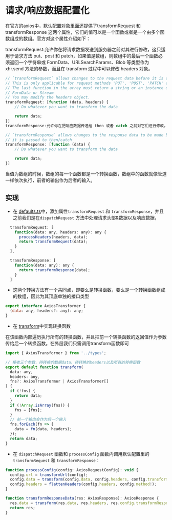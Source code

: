# 请求/响应数据配置化

在官方的axios中，默认配置对象里面还提供了transformRequest 和 transformResponse 这两个属性，它们的值可以是一个函数或者是一个由多个函数组成的数组。官方对这个属性介绍如下：

transformRequest:允许你在将请求数据发送到服务器之前对其进行修改，这只适用于请求方法 put、post 和 patch，如果值是数组，则数组中的最后一个函数必须返回一个字符串或 FormData、URLSearchParams、Blob 等类型作为 xhr.send 方法的参数，而且在 transform 过程中可以修改 headers 对象。

```javascript
// `transformRequest` allows changes to the request data before it is sent to the server
// This is only applicable for request methods 'PUT', 'POST', 'PATCH' and 'DELETE'
// The last function in the array must return a string or an instance of Buffer, ArrayBuffer,
// FormData or Stream
// You may modify the headers object.
transformRequest: [function (data, headers) {
    // Do whatever you want to transform the data

    return data;
}]
transformResponse:允许你在把响应数据传递给 then 或者 catch 之前对它们进行修改。

// `transformResponse` allows changes to the response data to be made before
// it is passed to then/catch
transformResponse: [function (data) {
    // Do whatever you want to transform the data

    return data;
}]
```

当值为数组的时候，数组的每一个函数都是一个转换函数，数组中的函数就像管道一样依次执行，前者的输出作为后者的输入。

## 实现

- 在 [defaults.ts](../src/defaults.ts)中，添加属性`transformRequest` 和 `transformResponse`，并且之前我们是在`dispatchRequest` 方法中处理请求头部&数据以及响应数据，
  
```javascript
  transformRequest: [
    function(data: any, headers: any): any {
      processHeaders(headers, data);
      return transformRequest(data);
    }
  ],

  transformResponse: [
    function(data: any): any {
      return transformResponse(data);
    }
  ]
```

- 这两个转换方法有一个共同点，即要么是转换函数，要么是一个转换函数组成的数组，因此为其顶底单独的接口类型

```javascript
export interface AxiosTransformer {
  (data: any, headers?: any): any;
}
```

- 在 [transform](../src/core/transform.ts)中实现转换函数

在该函数内部遍历执行所有的转换函数，并且把前一个转换函数的返回值作为参数传给后一个转换函数。在外层我们只需调用transform函数即可

```javascript
import { AxiosTransformer } from '../types';

// 接收三个参数，待转换的数据data、待转换的headers以及所有的转换函数
export default function transform(
  data: any,
  headers: any,
  fns?: AxiosTransformer | AxiosTransformer[]
) {
  if (!fns) {
    return data;
  }
  if (!Array.isArray(fns)) {
    fns = [fns];
  }
  // 前一个输出会作为后一个输入
  fns.forEach(fn => {
    data = fn(data, headers);
  });
  return data;
}

```

- 在 `dispatchRequest` 函数和 `processConfig` 函数内调用默认配置里的 `transformRequest` 和 `transformResponse`：
  
```javascript
function processConfig(config: AxiosRequestConfig): void {
  config.url = transformUrl(config);
  config.data = transform(config.data, config.headers, config.transformRequest);
  config.headers = flattenHeaders(config.headers, config.method!);
}

function transformResponseData(res: AxiosResponse): AxiosResponse {
  res.data = transform(res.data, res.headers, res.config.transformResponse);
  return res;
}
```
